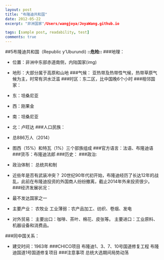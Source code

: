 ```yaml
---
layout: post
title: "布隆迪共和国"
date: 2012-05-22
excerpt: "非洲国家"/Users/wangjoya/JoyaWang.github.io

tags: [sample post, readability, test]
comments: true
---
```






##5布隆迪共和国（Republic y’Uburundi) **::危险::**
###地理：
- 位置：非洲中东部赤道南侧，内陆国家(img)
- 地形：大部分属于高原和山地
###气候： 亚热带及热带性气候，热带草原气候为主，时常有洪水泛滥
###时区：东二区，比中国晚6个小时
###相邻国家：
- 东：坦桑尼亚
- 西：刚果金
- 南：坦桑尼亚
- 北：卢旺达
###人口民族： 
- 总886万人（2014）
- 图西（15%）和特瓦（1%）三个部族组成
###官方语言：法语、布隆迪语
###货币：布隆迪法郎
###历史： 
###政治: 
- 政治体制： 总统共和制
- 近些年是否有武装冲突？ 
	20世纪90年代初开始，布隆迪经历了长达12年的战乱，此前在布隆迪投资的外国商人纷纷撤离，截止2014年外来投资很少。
###经济发展状况：
- 最不发达国家之一
- 主要产业：
		农牧业
		工业薄弱：农产品加工、纺织、卷烟、发电

- 对外贸易：
		主要出口：咖啡、茶叶、棉花、皮张等。
		主要进口：工业原料、机器设备和消费品。

###同中国关系：
- 建交时间：1963年
###CHICO项目
布隆迪1、3、7、10号国道修复工程
布隆迪国道1号国道修复项目
###注意事项
总统大选期间局势动荡

